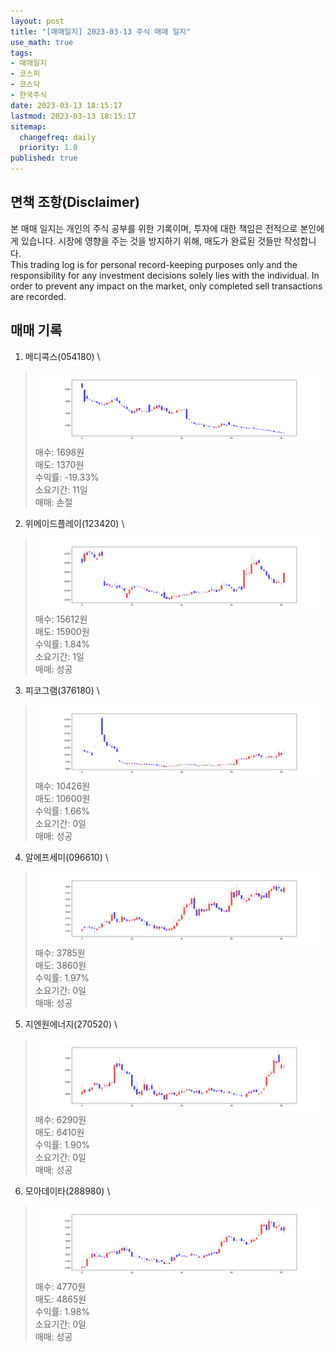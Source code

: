```yaml
---
layout: post
title: "[매매일지] 2023-03-13 주식 매매 일지"
use_math: true
tags:
- 매매일지
- 코스피
- 코스닥
- 한국주식
date: 2023-03-13 18:15:17
lastmod: 2023-03-13 18:15:17
sitemap:
  changefreq: daily
  priority: 1.0
published: true
---
```



## 면책 조항(Disclaimer)
본 매매 일지는 개인의 주식 공부를 위한 기록이며, 투자에 대한 책임은 전적으로 본인에게 있습니다. 시장에 영향을 주는 것을 방지하기 위해, 매도가 완료된 것들만 작성합니다. \
This trading log is for personal record-keeping purposes only and the responsibility for any investment decisions solely lies with the individual. In order to prevent any impact on the market, only completed sell transactions are recorded.


## 매매 기록
1. 메디콕스(054180) \
> [![chart1](/../public/images/posts/2023-03-13/054180.PNG)](/../public/images/posts/2023-03-13/054180.PNG)
   매수: 1698원 \
   매도: 1370원 \
   수익률: -19.33% \
   소요기간: 11일 \
   매매: 손절 


2. 위메이드플레이(123420) \
> [![chart2](/../public/images/posts/2023-03-13/123420.PNG)](/../public/images/posts/2023-03-13/123420.PNG)
   매수: 15612원 \
   매도: 15900원 \
   수익률: 1.84% \
   소요기간: 1일 \
   매매: 성공 


3. 피코그램(376180) \
> [![chart3](/../public/images/posts/2023-03-13/376180.PNG)](/../public/images/posts/2023-03-13/376180.PNG)
   매수: 10426원 \
   매도: 10600원 \
   수익률: 1.66% \
   소요기간: 0일 \
   매매: 성공 


4. 알에프세미(096610) \
> [![chart4](/../public/images/posts/2023-03-13/096610.PNG)](/../public/images/posts/2023-03-13/096610.PNG)
   매수: 3785원 \
   매도: 3860원 \
   수익률: 1.97% \
   소요기간: 0일 \
   매매: 성공 


5. 지엔원에너지(270520) \
> [![chart5](/../public/images/posts/2023-03-13/270520.PNG)](/../public/images/posts/2023-03-13/270520.PNG)
   매수: 6290원 \
   매도: 6410원 \
   수익률: 1.90% \
   소요기간: 0일 \
   매매: 성공 


6. 모아데이타(288980) \
> [![chart6](/../public/images/posts/2023-03-13/288980.PNG)](/../public/images/posts/2023-03-13/288980.PNG)
   매수: 4770원 \
   매도: 4865원 \
   수익률: 1.98% \
   소요기간: 0일 \
   매매: 성공 


